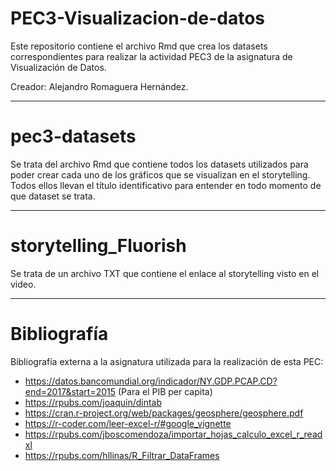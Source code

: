 # PEC3-Visualizacion-de-datos

Este repositorio contiene el archivo Rmd que crea los datasets correspondientes para realizar la actividad PEC3 de la asignatura de Visualización de Datos.

Creador: Alejandro Romaguera Hernández.

-----------------------------------------------------------------------------------------------------------------------------------------------------------------------------------------------------------------------------------------------------
# pec3-datasets
Se trata del archivo Rmd que contiene todos los datasets utilizados para poder crear cada uno de los gráficos que se visualizan en el storytelling. Todos ellos llevan el título identificativo para entender en todo momento de que dataset se trata.

-----------------------------------------------------------------------------------------------------------------------------------------------------------------------------------------------------------------------------------------------------
# storytelling_Fluorish
Se trata de un archivo TXT que contiene el enlace al storytelling visto en el video.

-----------------------------------------------------------------------------------------------------------------------------------------------------------------------------------------------------------------------------------------------------
# Bibliografía
Bibliografía externa a la asignatura utilizada para la realización de esta PEC:
- https://datos.bancomundial.org/indicador/NY.GDP.PCAP.CD?end=2017&start=2015 (Para el PIB per capita)
- https://rpubs.com/joaquin/dintab
- https://cran.r-project.org/web/packages/geosphere/geosphere.pdf
- https://r-coder.com/leer-excel-r/#google_vignette
- https://rpubs.com/jboscomendoza/importar_hojas_calculo_excel_r_readxl
- https://rpubs.com/hllinas/R_Filtrar_DataFrames
